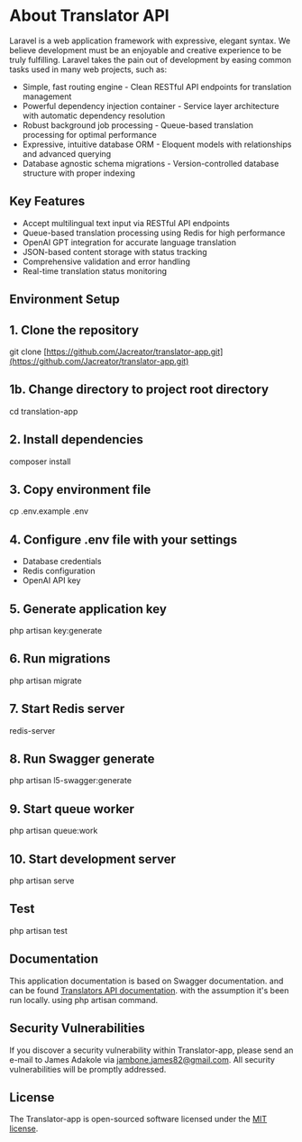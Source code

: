 # About Translator API

Laravel is a web application framework with expressive, elegant syntax. We believe development must be an enjoyable and creative experience to be truly fulfilling. Laravel takes the pain out of development by easing common tasks used in many web projects, such as:

- Simple, fast routing engine - Clean RESTful API endpoints for translation management
- Powerful dependency injection container - Service layer architecture with automatic dependency resolution
- Robust background job processing - Queue-based translation processing for optimal performance
- Expressive, intuitive database ORM - Eloquent models with relationships and advanced querying
- Database agnostic schema migrations - Version-controlled database structure with proper indexing

## Key Features

- Accept multilingual text input via RESTful API endpoints
- Queue-based translation processing using Redis for high performance
- OpenAI GPT integration for accurate language translation
- JSON-based content storage with status tracking
- Comprehensive validation and error handling
- Real-time translation status monitoring

## Environment Setup

## 1. Clone the repository

git clone [https://github.com/Jacreator/translator-app.git](https://github.com/Jacreator/translator-app.git)

## 1b. Change directory to project root directory

cd translation-app

## 2. Install dependencies

composer install

## 3. Copy environment file

cp .env.example .env

## 4. Configure .env file with your settings

- Database credentials
- Redis configuration  
- OpenAI API key

## 5. Generate application key

php artisan key:generate

## 6. Run migrations

php artisan migrate

## 7. Start Redis server

redis-server

## 8. Run Swagger generate

php artisan l5-swagger:generate

## 9. Start queue worker

php artisan queue:work

## 10. Start development server

php artisan serve

## Test

php artisan test

## Documentation

This application documentation is based on Swagger documentation. and can be found [Translators API documentation](http://localhost:8000/api/docs). with the assumption it's been run locally. using php artisan command.

## Security Vulnerabilities

If you discover a security vulnerability within Translator-app, please send an e-mail to James Adakole via [jambone.james82@gmail.com](mailto:jambone.james82@gmail.com). All security vulnerabilities will be promptly addressed.

## License

The Translator-app is open-sourced software licensed under the [MIT license](https://opensource.org/licenses/MIT).
